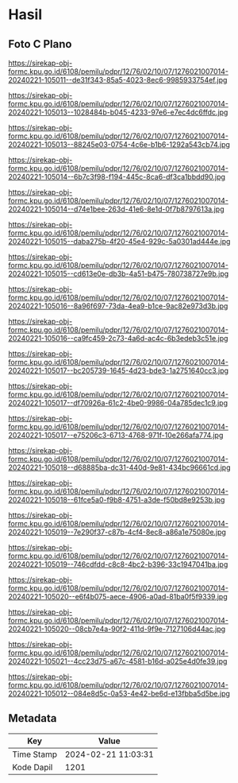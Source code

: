 # Hasil

## Foto C Plano

https://sirekap-obj-formc.kpu.go.id/6108/pemilu/pdpr/12/76/02/10/07/1276021007014-20240221-105011--de31f343-85a5-4023-8ec6-9985933754ef.jpg

https://sirekap-obj-formc.kpu.go.id/6108/pemilu/pdpr/12/76/02/10/07/1276021007014-20240221-105013--1028484b-b045-4233-97e6-e7ec4dc6ffdc.jpg

https://sirekap-obj-formc.kpu.go.id/6108/pemilu/pdpr/12/76/02/10/07/1276021007014-20240221-105013--88245e03-0754-4c6e-b1b6-1292a543cb74.jpg

https://sirekap-obj-formc.kpu.go.id/6108/pemilu/pdpr/12/76/02/10/07/1276021007014-20240221-105014--6b7c3f98-f194-445c-8ca6-df3ca1bbdd90.jpg

https://sirekap-obj-formc.kpu.go.id/6108/pemilu/pdpr/12/76/02/10/07/1276021007014-20240221-105014--d74e1bee-263d-41e6-8e1d-0f7b8797613a.jpg

https://sirekap-obj-formc.kpu.go.id/6108/pemilu/pdpr/12/76/02/10/07/1276021007014-20240221-105015--daba275b-4f20-45e4-929c-5a0301ad444e.jpg

https://sirekap-obj-formc.kpu.go.id/6108/pemilu/pdpr/12/76/02/10/07/1276021007014-20240221-105015--cd613e0e-db3b-4a51-b475-780738727e9b.jpg

https://sirekap-obj-formc.kpu.go.id/6108/pemilu/pdpr/12/76/02/10/07/1276021007014-20240221-105016--8a96f697-73da-4ea9-b1ce-9ac82e973d3b.jpg

https://sirekap-obj-formc.kpu.go.id/6108/pemilu/pdpr/12/76/02/10/07/1276021007014-20240221-105016--ca9fc459-2c73-4a6d-ac4c-6b3edeb3c51e.jpg

https://sirekap-obj-formc.kpu.go.id/6108/pemilu/pdpr/12/76/02/10/07/1276021007014-20240221-105017--bc205739-1645-4d23-bde3-1a2751640cc3.jpg

https://sirekap-obj-formc.kpu.go.id/6108/pemilu/pdpr/12/76/02/10/07/1276021007014-20240221-105017--df70926a-61c2-4be0-9986-04a785dec1c9.jpg

https://sirekap-obj-formc.kpu.go.id/6108/pemilu/pdpr/12/76/02/10/07/1276021007014-20240221-105017--e75206c3-6713-4768-971f-10e266afa774.jpg

https://sirekap-obj-formc.kpu.go.id/6108/pemilu/pdpr/12/76/02/10/07/1276021007014-20240221-105018--d68885ba-dc31-440d-9e81-434bc96661cd.jpg

https://sirekap-obj-formc.kpu.go.id/6108/pemilu/pdpr/12/76/02/10/07/1276021007014-20240221-105018--61fce5a0-f9b8-4751-a3de-f50bd8e9253b.jpg

https://sirekap-obj-formc.kpu.go.id/6108/pemilu/pdpr/12/76/02/10/07/1276021007014-20240221-105019--7e290f37-c87b-4cf4-8ec8-a86a1e75080e.jpg

https://sirekap-obj-formc.kpu.go.id/6108/pemilu/pdpr/12/76/02/10/07/1276021007014-20240221-105019--746cdfdd-c8c8-4bc2-b396-33c1947041ba.jpg

https://sirekap-obj-formc.kpu.go.id/6108/pemilu/pdpr/12/76/02/10/07/1276021007014-20240221-105020--e6f4b075-aece-4906-a0ad-81ba0f5f9339.jpg

https://sirekap-obj-formc.kpu.go.id/6108/pemilu/pdpr/12/76/02/10/07/1276021007014-20240221-105020--08cb7e4a-90f2-411d-9f9e-7127106d44ac.jpg

https://sirekap-obj-formc.kpu.go.id/6108/pemilu/pdpr/12/76/02/10/07/1276021007014-20240221-105021--4cc23d75-a67c-4581-b16d-a025e4d0fe39.jpg

https://sirekap-obj-formc.kpu.go.id/6108/pemilu/pdpr/12/76/02/10/07/1276021007014-20240221-105012--084e8d5c-0a53-4e42-be6d-e13fbba5d5be.jpg


## Metadata

| Key        | Value               |
| ---------- | ------------------- |
| Time Stamp | 2024-02-21 11:03:31 |
| Kode Dapil | 1201                |



